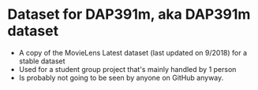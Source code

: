 # Dataset for DAP391m, aka DAP391m dataset
 - A copy of the MovieLens Latest dataset (last updated on 9/2018) for a stable dataset
 - Used for a student group project that's mainly handled by 1 person
 - Is probably not going to be seen by anyone on GitHub anyway.
